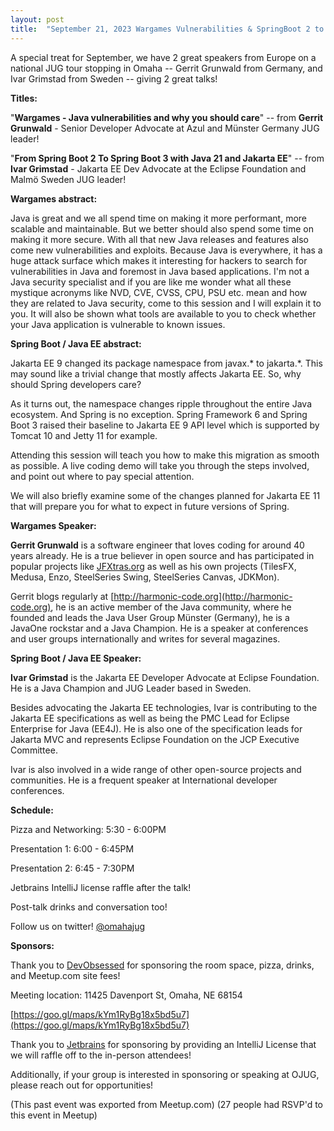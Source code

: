 ```yaml
---
layout: post
title:  "September 21, 2023 Wargames Vulnerabilities & SpringBoot 2 to 3 w/ Gerrit Grunwald & Ivar Grimstad"
---
```


A special treat for September, we have 2 great speakers from Europe on a national JUG tour stopping in Omaha -- Gerrit Grunwald from Germany, and Ivar Grimstad from Sweden -- giving 2 great talks!

**Titles:**

"**Wargames - Java vulnerabilities and why you should care**" -- from **Gerrit Grunwald** \- Senior Developer Advocate at Azul and Münster Germany JUG leader\!

"**From Spring Boot 2 To Spring Boot 3 with Java 21 and Jakarta EE**" -- from **Ivar Grimstad** \- Jakarta EE Dev Advocate at the Eclipse Foundation and Malmö Sweden JUG leader\!

**Wargames abstract:**

Java is great and we all spend time on making it more performant, more scalable and maintainable. But we better should also spend some time on making it more secure. With all that new Java releases and features also come new vulnerabilities and exploits. Because Java is everywhere, it has a huge attack surface which makes it interesting for hackers to search for vulnerabilities in Java and foremost in Java based applications. I'm not a Java security specialist and if you are like me wonder what all these mystique acronyms like NVD, CVE, CVSS, CPU, PSU etc. mean and how they are related to Java security, come to this session and I will explain it to you. It will also be shown what tools are available to you to check whether your Java application is vulnerable to known issues.

**Spring Boot / Java EE abstract:**

Jakarta EE 9 changed its package namespace from javax.\* to jakarta.\*. This may sound like a trivial change that mostly affects Jakarta EE. So, why should Spring developers care?

As it turns out, the namespace changes ripple throughout the entire Java ecosystem. And Spring is no exception. Spring Framework 6 and Spring Boot 3 raised their baseline to Jakarta EE 9 API level which is supported by Tomcat 10 and Jetty 11 for example.

Attending this session will teach you how to make this migration as smooth as possible. A live coding demo will take you through the steps involved, and point out where to pay special attention.

We will also briefly examine some of the changes planned for Jakarta EE 11 that will prepare you for what to expect in future versions of Spring.

**Wargames Speaker:**

**Gerrit Grunwald** is a software engineer that loves coding for around 40 years already. He is a true believer in open source and has participated in popular projects like [JFXtras.org](JFXtras.org) as well as his own projects (TilesFX, Medusa, Enzo, SteelSeries Swing, SteelSeries Canvas, JDKMon).

Gerrit blogs regularly at [http://harmonic-code.org](http://harmonic-code.org), he is an active member of the Java community, where he founded and leads the Java User Group Münster (Germany), he is a JavaOne rockstar and a Java Champion. He is a speaker at conferences and user groups internationally and writes for several magazines.

**Spring Boot / Java EE Speaker:**

**Ivar Grimstad** is the Jakarta EE Developer Advocate at Eclipse Foundation. He is a Java Champion and JUG Leader based in Sweden.

Besides advocating the Jakarta EE technologies, Ivar is contributing to the Jakarta EE specifications as well as being the PMC Lead for Eclipse Enterprise for Java (EE4J). He is also one of the specification leads for Jakarta MVC and represents Eclipse Foundation on the JCP Executive Committee.

Ivar is also involved in a wide range of other open-source projects and communities. He is a frequent speaker at International developer conferences.

**Schedule:**

Pizza and Networking: 5:30 - 6:00PM

Presentation 1: 6:00 - 6:45PM

Presentation 2: 6:45 - 7:30PM

Jetbrains IntelliJ license raffle after the talk!

Post-talk drinks and conversation too!

Follow us on twitter! [@omahajug](https://twitter.com/omahajug/)

**Sponsors:**

Thank you to [DevObsessed](https://www.devobsessed.com/) for sponsoring the room space, pizza, drinks, and Meetup.com site fees!

Meeting location: 11425 Davenport St, Omaha, NE 68154

[https://goo.gl/maps/kYm1RyBg18x5bd5u7](https://goo.gl/maps/kYm1RyBg18x5bd5u7)

Thank you to [Jetbrains](https://www.jetbrains.com/idea/) for sponsoring by providing an IntelliJ License that we will raffle off to the in-person attendees!

Additionally, if your group is interested in sponsoring or speaking at OJUG, please reach out for opportunities!

(This past event was exported from Meetup.com)
(27 people had RSVP'd to this event in Meetup)